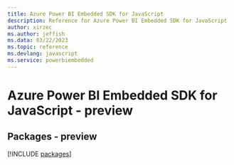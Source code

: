 ```yaml
---
title: Azure Power BI Embedded SDK for JavaScript
description: Reference for Azure Power BI Embedded SDK for JavaScript
author: xirzec
ms.author: jeffish
ms.data: 03/22/2023
ms.topic: reference
ms.devlang: javascript
ms.service: powerbiembedded
---
```

# Azure Power BI Embedded SDK for JavaScript - preview
## Packages - preview
[!INCLUDE [packages](power-bi-embedded-index.md)]